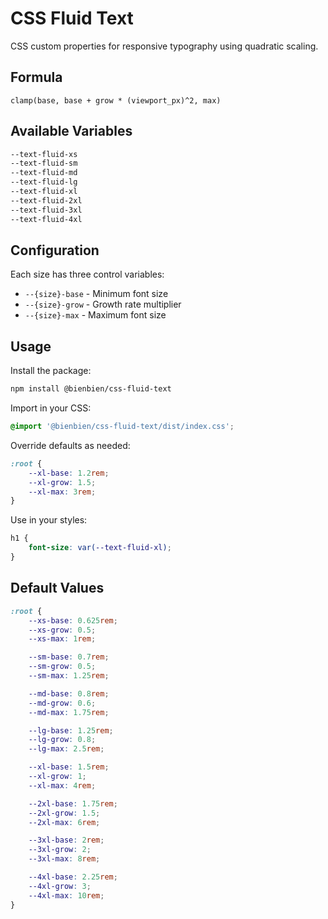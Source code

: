 # CSS Fluid Text

CSS custom properties for responsive typography using quadratic scaling.

## Formula

```
clamp(base, base + grow * (viewport_px)^2, max)
```

## Available Variables

```css
--text-fluid-xs
--text-fluid-sm
--text-fluid-md
--text-fluid-lg
--text-fluid-xl
--text-fluid-2xl
--text-fluid-3xl
--text-fluid-4xl
```

## Configuration

Each size has three control variables:

- `--{size}-base` - Minimum font size
- `--{size}-grow` - Growth rate multiplier
- `--{size}-max` - Maximum font size

## Usage

Install the package:

```bash
npm install @bienbien/css-fluid-text
```

Import in your CSS:

```css
@import '@bienbien/css-fluid-text/dist/index.css';
```

Override defaults as needed:

```css
:root {
    --xl-base: 1.2rem;
    --xl-grow: 1.5;
    --xl-max: 3rem;
}
```

Use in your styles:

```css
h1 {
    font-size: var(--text-fluid-xl);
}
```

## Default Values

```css
:root {
    --xs-base: 0.625rem;
    --xs-grow: 0.5;
    --xs-max: 1rem;

    --sm-base: 0.7rem;
    --sm-grow: 0.5;
    --sm-max: 1.25rem;

    --md-base: 0.8rem;
    --md-grow: 0.6;
    --md-max: 1.75rem;

    --lg-base: 1.25rem;
    --lg-grow: 0.8;
    --lg-max: 2.5rem;

    --xl-base: 1.5rem;
    --xl-grow: 1;
    --xl-max: 4rem;

    --2xl-base: 1.75rem;
    --2xl-grow: 1.5;
    --2xl-max: 6rem;

    --3xl-base: 2rem;
    --3xl-grow: 2;
    --3xl-max: 8rem;

    --4xl-base: 2.25rem;
    --4xl-grow: 3;
    --4xl-max: 10rem;
}
```
